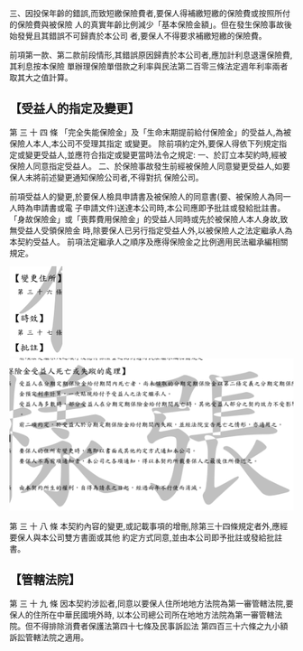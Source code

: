 三、因投保年齡的錯誤,而致短繳保險費者,要保人得補繳短繳的保險費或按照所付的保險費與被保險 人的真實年齡比例減少「基本保險金額」。但在發生保險事故後始發覺且其錯誤不可歸責於本公司 者,要保人不得要求補繳短繳的保險費。

前項第一款、第二款前段情形,其錯誤原因歸責於本公司者,應加計利息退還保險費,其利息按本保險 單辦理保險單借款之利率與民法第二百零三條法定週年利率兩者取其大之值計算。

## 【受益人的指定及變更】

第 三 十 四 條 「完全失能保險金」及「生命末期提前給付保險金」的受益人,為被保險人本人,本公司不受理其指定 或變更。 除前項約定外,要保人得依下列規定指定或變更受益人,並應符合指定或變更當時法令之規定: 一、於訂立本契約時,經被保險人同意指定受益人。 二、於保險事故發生前經被保險人同意變更受益人,如要保人未將前述變更通知保險公司者,不得對抗 保險公司。

前項受益人的變更,於要保人檢具申請書及被保險人的同意書(要、被保險人為同一人時為申請書或電 子申請文件)送達本公司時,本公司應即予批註或發給批註書。 「身故保險金」或「喪葬費用保險金」的受益人同時或先於被保險人本人身故,致無受益人受領保險金 時,除要保人已另行指定受益人外,以被保險人之法定繼承人為本契約受益人。 前項法定繼承人之順序及應得保險金之比例適用民法繼承編相關規定。

![0_image_1.png](0_image_1.png) ![0_image_0.png](0_image_0.png)

第 三 十 八 條 本契約內容的變更,或記載事項的增刪,除第三十四條規定者外,應經要保人與本公司雙方書面或其他 約定方式同意,並由本公司即予批註或發給批註書。

## 【管轄法院】

第 三 十 九 條 因本契約涉訟者,同意以要保人住所地地方法院為第一審管轄法院,要保人的住所在中華民國境外時, 以本公司總公司所在地地方法院為第一審管轄法院。但不得排除消費者保護法第四十七條及民事訴訟法 第四百三十六條之九小額訴訟管轄法院之適用。